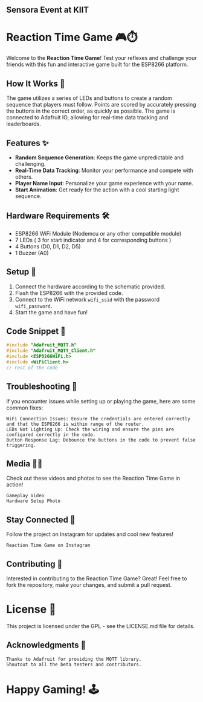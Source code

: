 ## Sensora Event at KIIT
# Reaction Time Game 🎮⏱️

Welcome to the **Reaction Time Game**! Test your reflexes and challenge your friends with this fun and interactive game built for the ESP8266 platform.

## How It Works 🤖

The game utilizes a series of LEDs and buttons to create a random sequence that players must follow. Points are scored by accurately pressing the buttons in the correct order, as quickly as possible. The game is connected to Adafruit IO, allowing for real-time data tracking and leaderboards.

## Features ✨

- **Random Sequence Generation**: Keeps the game unpredictable and challenging.
- **Real-Time Data Tracking**: Monitor your performance and compete with others.
- **Player Name Input**: Personalize your game experience with your name.
- **Start Animation**: Get ready for the action with a cool starting light sequence.

## Hardware Requirements 🛠️

- ESP8266 WiFi Module (Nodemcu  or any other compatible module)
- 7 LEDs ( 3 for start indicator and 4 for corresponding buttons )
- 4 Buttons (D0, D1, D2, D5)
- 1 Buzzer (A0)

## Setup 📐

1. Connect the hardware according to the schematic provided.
2. Flash the ESP8266 with the provided code.
3. Connect to the WiFi network `wifi_ssid` with the password `wifi_password`.
4. Start the game and have fun!

## Code Snippet 📝

```cpp
#include "Adafruit_MQTT.h"
#include "Adafruit_MQTT_Client.h"
#include <ESP8266WiFi.h>
#include <WiFiClient.h>
// rest of the code
```


## Troubleshooting 🔧

If you encounter issues while setting up or playing the game, here are some common fixes:

    WiFi Connection Issues: Ensure the credentials are entered correctly and that the ESP8266 is within range of the router.
    LEDs Not Lighting Up: Check the wiring and ensure the pins are configured correctly in the code.
    Button Response Lag: Debounce the buttons in the code to prevent false triggering.

## Media 📸🎥

Check out these videos and photos to see the Reaction Time Game in action!

    Gameplay Video
    Hardware Setup Photo

## Stay Connected 📢

Follow the project on Instagram for updates and cool new features!

    Reaction Time Game on Instagram

## Contributing 🤝

Interested in contributing to the Reaction Time Game? Great! Feel free to fork the repository, make your changes, and submit a pull request.

# License 📜

This project is licensed under the GPL - see the LICENSE.md file for details.

## Acknowledgments 🙏

    Thanks to Adafruit for providing the MQTT library.
    Shoutout to all the beta testers and contributors.
# Happy Gaming! 🕹️
